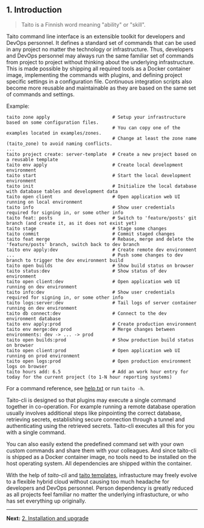 ## 1. Introduction

> Taito is a Finnish word meaning "ability" or "skill".

Taito command line interface is an extensible toolkit for developers and DevOps personnel. It defines a standard set of commands that can be used in any project no matter the technology or infrastructure. Thus, developers and DevOps personnel may always run the same familiar set of commands from project to project without thinking about the underlying infrastructure. This is made possible by shipping all required tools as a Docker container image, implementing the commands with plugins, and defining project specific settings in a configuration file. Continuous integration scripts also become more reusable and maintainable as they are based on the same set of commands and settings.

Example:

```
taito zone apply                       # Setup your infrastructure based on some configuration files.
                                       # You can copy one of the examples located in examples/zones.
                                       # Change at least the zone name (taito_zone) to avoid naming conflicts.
...
taito project create: server-template  # Create a new project based on a reusable template
taito env apply                        # Create local development environment
taito start                            # Start the local development environment
taito init                             # Initialize the local database with database tables and development data
taito open client                      # Open application web UI running on local environment
taito info                             # Show user credentials required for signing in, or some other info
taito feat: posts                      # Switch to 'feature/posts' git branch (and create it, as it does not exist yet)
taito stage                            # Stage some changes
taito commit                           # Commit staged changes
taito feat merge                       # Rebase, merge and delete the 'feature/posts' branch, switch back to dev branch
taito env apply:dev                    # Create remote dev environment
...                                    # Push some changes to dev branch to trigger the dev environment build
taito open builds                      # Show build status on browser
taito status:dev                       # Show status of dev environment
taito open client:dev                  # Open application web UI running on dev environment
taito info:dev                         # Show user credentials required for signing in, or some other info
taito logs:server:dev                  # Tail logs of server container running on dev environment
taito db connect:dev                   # Connect to the dev environment database
taito env apply:prod                   # Create production environment
taito env merge:dev prod               # Merge changes between environments: dev -> ... -> prod
taito open builds:prod                 # Show production build status on browser
taito open client:prod                 # Open application web UI running on prod environment
taito open logs:prod                   # Open production environment logs on browser
taito hours add: 6.5                   # Add an work hour entry for today for the current project (to 1-N hour reporting systems)
```

For a command reference, see [help.txt](https://github.com/TaitoUnited/taito-cli/blob/dev/help.txt) or run `taito -h`.

Taito-cli is designed so that plugins may execute a single command together in co-operation. For example running a remote database operation usually involves additional steps like pinpointing the correct database, retrieving secrets, establishing secure connection through a tunnel and authenticating using the retrieved secrets. Taito-cli executes all this for you with a single command.

You can also easily extend the predefined command set with your own custom commands and share them with your colleagues. And since taito-cli is shipped as a Docker container image, no tools need to be installed on the host operating system. All dependencies are shipped within the container.

With the help of *taito-cli* and [taito templates](https://github.com/TaitoUnited/taito-cli/tree/dev/docs/templates.md), infrastucture may freely evolve to a flexible hybrid cloud without causing too much headache for developers and DevOps personnel. Person dependency is greatly reduced as all projects feel familiar no matter the underlying infrastucture, or who has set everything up originally.

---

**Next:** [2. Installation and upgrade](02-installation.md)
